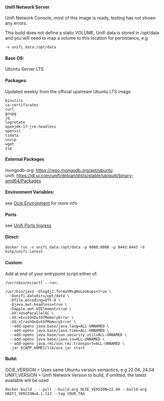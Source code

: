 #### Unifi Network Server  
    
Unifi Network Console, most of this image is ready, testing has not shown any errors.
    
This build does not define a static VOLUME, Unifi data is stored in /opt/data and you will need to map a volume to this location for persistance, e.g    
````
-v unifi_data:/opt/data
````
    
#### Base OS:    
Ubuntu Server LTS
    
#### Packages:    
Updated weekly from the official upstream Ubuntu LTS image
````
binutils 
ca-certificates 
curl 
gnupg 
jq 
logrotate 
openjdk-17-jre-headless 
openssl 
tzdata 
unzip 
wget 
zip 
````
    
#### External Packages
    
mongodb-org: https://repo.mongodb.org/apt/ubuntu    
unifi: https://dl.ui.com/unifi/debian/dists/stable/ubiquiti/binary-amd64/Packages
    
#### Environment Variables:    
    
see [Ocie Environment](https://github.com/bshp/ocie/blob/main/Environment.md) for more info
    
#### Ports
see [Unifi Ports Ingress](https://help.ui.com/hc/en-us/articles/218506997-UniFi-Network-Required-Ports-Reference)
    
#### Direct:  
````
docker run -v unifi_data:/opt/data -p 8080:8080 -p 8443:8443 -d bshp/unifi:latest
````
#### Custom:  
Add at end of your entrypoint script either of:  
````
/usr/sbin/ociectl --run;
````
````
/usr/bin/java -Dlog4j2.formatMsgNoLookups=true \
  -Dunifi.datadir=/opt/data \
  -Dfile.encoding=UTF-8 \
  -Djava.awt.headless=true \
  -Dapple.awt.UIElement=true \
  -XX:+UseParallelGC \
  -XX:+ExitOnOutOfMemoryError \
  -XX:+CrashOnOutOfMemoryError \
  --add-opens java.base/java.lang=ALL-UNNAMED \
  --add-opens java.base/java.time=ALL-UNNAMED \
  --add-opens java.base/sun.security.util=ALL-UNNAMED \
  --add-opens java.base/java.io=ALL-UNNAMED \
  --add-opens java.rmi/sun.rmi.transport=ALL-UNNAMED \
  -jar ${APP_HOME}/lib/ace.jar start
````
    
#### Build:  
OCIE_VERSION = Uses same Ubuntu version semantics, e.g 22.04, 24.04    
UNIFI_VERSION = Unifi Network Version to build, if omitted, the latest available will be used
````
docker build . --pull --build-arg OCIE_VERSION=22.04 --build-arg UNIFI_VERSION=8.1.113 --tag YOUR_TAG
````
    
